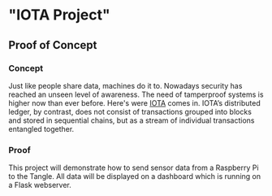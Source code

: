 # "IOTA Project"
## Proof of Concept
### Concept
Just like people share data, machines do it to. 
Nowadays security has reached an unseen level of awareness. The need of tamperproof systems is higher now than ever before. Here's were [IOTA](https://https://www.iota.org) comes in. IOTA’s distributed ledger, by contrast, does not consist of transactions grouped into blocks and stored in sequential chains, but as a stream of individual transactions entangled together.

### Proof 
This project will demonstrate how to send sensor data from a Raspberry Pi to the Tangle. All data will be displayed on a dashboard which is running on a Flask webserver.
